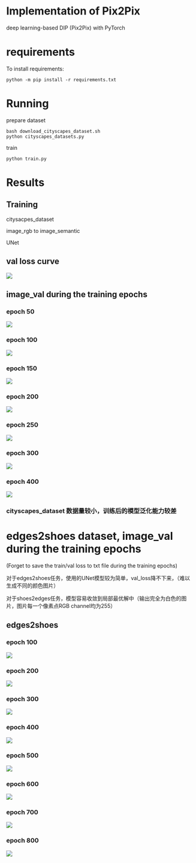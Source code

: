 # Implementation of Pix2Pix
deep learning-based DIP (Pix2Pix) with PyTorch
# requirements
To install requirements:
```
python -m pip install -r requirements.txt
```

# Running

prepare dataset
```
bash download_cityscapes_dataset.sh
python cityscapes_datasets.py
```

train
```
python train.py
```

# Results
## Training
citysacpes_dataset 

image_rgb to image_semantic  

UNet

## val loss curve
![](Image/val_loss_curve.png)
## image_val during the training epochs
### epoch 50
![](Image/result_2.png)
### epoch 100
![](Image/result_2_1.png)
### epoch 150
![](Image/result_2_2.png)
### epoch 200
![](Image/result_2_3.png)
### epoch 250
![](Image/result_2_4.png)
### epoch 300
![](Image/result_2_5.png)
### epoch 400
![](Image/result_2_6.png)
### cityscapes_dataset 数据量较小，训练后的模型泛化能力较差

# edges2shoes dataset, image_val during the training epochs
(Forget to save the train/val loss to txt file during the training epochs)

对于edges2shoes任务，使用的UNet模型较为简单，val_loss降不下来，（难以生成不同的颜色图片）

对于shoes2edges任务，模型容易收敛到局部最优解中（输出完全为白色的图片，图片每一个像素点RGB channel均为255）

## edges2shoes
### epoch 100
![](Image/result_4_1.png)
### epoch 200
![](Image/result_4_2.png)
### epoch 300
![](Image/result_4_3.png)
### epoch 400
![](Image/result_4_4.png)
### epoch 500
![](Image/result_4_5.png)
### epoch 600
![](Image/result_4_6.png)
### epoch 700
![](Image/result_4_7.png)
### epoch 800
![](Image/result_4_8.png)







